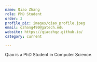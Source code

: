 ```yaml
---
name: Qiao Zhang
role: PhD Student
order: 3
profile_pic: images/qiao_profile.jpeg
email: qzhang490@gatech.edu
website: https://qiaozhqz.github.io/
category: current

---
```


Qiao is a PhD Student in Computer Science.
